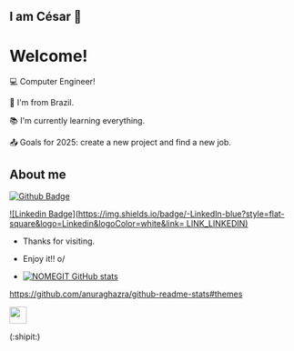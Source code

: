 ## I am César 👋

# Welcome!

:computer: Computer Engineer!

:house_with_garden: I'm from Brazil.

:books: I'm currently learning everything.

:outbox_tray: Goals for 2025: create a new project and find a new job.
## About me

[![Github Badge](https://img.shields.io/badge/-Github-000?style=flat-square&logo=Github&logoColor=white&link=LINK_GIT)](LINK_GIT)

[![Linkedin Badge](https://img.shields.io/badge/-LinkedIn-blue?style=flat-square&logo=Linkedin&logoColor=white&link= LINK_LINKEDIN)]( LINK_LINKEDIN)

- Thanks for visiting.

- Enjoy it!! o/

- [![NOMEGIT GitHub stats](https://github-readme-stats.vercel.app/api?username=NOMEGIT)](https://github.com/NOMEGIT/github-readme-stats)

https://github.com/anuraghazra/github-readme-stats#themes

<img src=https://github.com/TheDudeThatCode/TheDudeThatCode/blob/master/Assets/Earth.gif width="30">

 (:shipit:)
